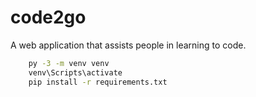 # code2go
 A web application that assists people in learning to code.

```bash
    py -3 -m venv venv
    venv\Scripts\activate
    pip install -r requirements.txt
```